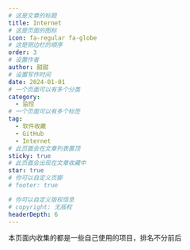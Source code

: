 ```yaml
---
# 这是文章的标题
title: Internet
# 这是页面的图标
icon: fa-regular fa-globe
# 这是侧边栏的顺序
order: 3
# 设置作者
author: 甜甜
# 设置写作时间
date: 2024-01-01
# 一个页面可以有多个分类
category:
  - 监控
# 一个页面可以有多个标签
tag:
  - 软件收藏
  - GitHub
  - Internet
# 此页面会在文章列表置顶
sticky: true
# 此页面会出现在文章收藏中
star: true
# 你可以自定义页脚
# footer: true

# 你可以自定义版权信息
# copyright: 无版权
headerDepth: 6
---
```


<!-- 你可以通过设置页面的 Frontmatter，在页面禁用功能与布局。 -->

<!-- more -->

本页面内收集的都是一些自己使用的项目，排名不分前后

<SiteInfo
  name="AList"
  desc="一个网盘列表程序，可以将多种网盘进行挂载"
  url="https://al.nn.ci"
  logo="/img/start/alist-logo.svg"
  repo="https://github.com/alist-org/alist"
  preview="/img/start/alist-bg.png"
/>

<SiteInfo
  name="VuePress Theme Hope"
  desc="本文档使用的文档程序"
  url="https://mister-hope.com"
  logo="/img/start/hope-logo.svg"
  repo="https://github.com/vuepress-theme-hope/vuepress-theme-hope"
  preview="/img/start/hope-bg.png"
/>

<SiteInfo
  name="immich"
  desc="自托管照片和视频管理解决方案"
  url="https://immich.app/"
  logo="/img/start/immich-logo.svg"
  repo="https://github.com/immich-app/immich"
  preview="/img/start/immich-screenshots.png"
/>

<SiteInfo
  name="Casdoor"
  desc="Casdoor 是一个优秀的身份访问管理 (IAM) /单点登录 (SSO)平台"
  url="https://casdoor.org/zh/docs/basic/server-installation"
  logo="/img/start/casdoor-logo.png"
  repo="https://github.com/casdoor/casdoor"
  preview="/img/start/casdoor-bg.png"
/>

<SiteInfo
  name="站点统计"
  desc="易于使用且保护隐私的 Google Analytics 替代方案"
  url="https://plausible.io/plausible.io"
  logo="/img/start/site-logo.png"
  repo="https://github.com/plausible/analytics"
  preview="/img/start/site-bg.png"
/>

<SiteInfo
  name="uptime-kuma"
  desc="应用状态监控"
  url="https://demo.kuma.pet/start-demo"
  logo="/img/start/uptime-kuma-logo.svg"
  repo="https://github.com/louislam/uptime-kuma"
  preview="/img/start/uptime-kuma-bg.png"
/>

<SiteInfo
  name="SyncTV"
  desc="👫一个可以远程一起看电影/直播的程序🍿"
  url="https://demo.synctv.wiki/web/"
  logo="/img/start/synctv-logo.png"
  repo="https://github.com/synctv-org/synctv"
  preview="/img/start/synctv-bg.png"
/>

<SiteInfo
  name="Bing壁纸"
  desc="Bing壁纸每日更新"
  url="https://github.com/zkeq/Bing-Wallpaper-Action"
  logo="/img/start/bing-logo.png"
  repo="https://github.com/zkeq/Bing-Wallpaper-Action"
  preview="/img/start/bing-bg.png"
/>

<SiteInfo
  name="音乐播放器"
  desc=""
  url="https://github.com/metowolf/MetingJS"
  logo=""
  repo="https://github.com/metowolf/MetingJS"
  preview="/img/start/yinyue-bg.png"
/>

<SiteInfo
  name="哔哩哔哩插件"
  desc="强大的哔哩哔哩增强脚本"
  url="https://github.com/the1812/Bilibili-Evolved"
  logo="/img/start/bili-logo.svg"
  repo="https://github.com/the1812/Bilibili-Evolved"
  preview="/img/start/bili-logo.svg"
/>

<SiteInfo
  name="微信/QQ/TIM防撤回补丁"
  desc="适用于 Windows 下 PC 版微信/QQ/TIM的防撤回补丁。支持最新版微信/QQ/TIM，其中微信能够选择安装多开功能。"
  url="https://github.com/huiyadanli/RevokeMsgPatcher"
  logo="/img/start/RevokeMsgPatcher-logo.png"
  repo="https://github.com/huiyadanli/RevokeMsgPatcher"
  preview="/img/start/RevokeMsgPatcher-logo.png"
/>

<SiteInfo
  name="钉钉防撤回"
  desc=""
  url="https://github.com/flydoos/DingTalkRevokeMsgPatcher"
  logo="/img/start/dingding-logo.png"
  repo="https://github.com/flydoos/DingTalkRevokeMsgPatcher"
  preview="/img/start/dingding-bg.png"
/>

<SiteInfo
  name="[短信/应用通知]转发器"
  desc="不止转发短信，还可以转发应用通知"
  url="https://github.com/pppscn/SmsForwarder"
  logo="/img/start/dxzf-logo.png"
  repo="https://github.com/pppscn/SmsForwarder"
  preview="/img/start/dxzf-bg.png"
/>

<SiteInfo
  name="QQ空间数据导出"
  desc="QQ空间备份神器，一键备份你的青春"
  url="https://www.lvshuncai.com/archives/qzone-export.html"
  logo="/img/start/qqkongjian-logo.png"
  repo="https://github.com/ShunCai/QZoneExport"
  preview="/img/start/qqkongjian.png"
/>

<SiteInfo
  name="MSDN 我告诉你"
  desc="Windows 系统下载"
  url="https://next.itellyou.cn/Original/"
  logo="/img/start/msdn-logo.ico"
  repo=""
  preview="/img/start/msdn-bg.png"
/>

<SiteInfo
  name="LiteLoaderQQNT"
  desc="QQNT 插件加载器：LiteLoaderQQNT —— 轻量 · 简洁 · 开源"
  url="https://liteloaderqqnt.github.io/"
  logo=""
  repo="https://github.com/LiteLoaderQQNT/LiteLoaderQQNT"
  preview="/img/start/ntqq-bg.png"
/>

<SiteInfo
  name="Simple Live"
  desc="简简单单的看直播"
  url="https://github.com/xiaoyaocz/dart_simple_live"
  logo="/img/start/live-logo.png"
  repo="https://github.com/xiaoyaocz/dart_simple_live"
  preview="/img/start/live-bg.png"
/>

<SiteInfo
  name="Nginx可视化"
  desc="Nginx配置配置高性能、安全、稳定的Nginx服务器的最简单方法。"
  url="https://www.digitalocean.com/community/tools/nginx?global.app.lang=zhCN"
  logo="/img/start/nginx-logo.svg"
  repo="https://github.com/digitalocean/nginxconfig.io"
  preview="/img/start/nginx-logo.svg"
/>

<SiteInfo
  name="TAURL"
  desc="构建跨平台的快速、安全、前端隔离应用,将网页打包成客户端"
  url="https://tauri.app/zh-cn"
  logo="/img/start/tauri-logo.svg"
  repo="https://github.com/tauri-apps/tauri"
  preview="/img/start/tauri-logo.svg"
/>

<SiteInfo
  name="He3"
  desc="开放，智能，高效的开发者工具箱，He3 是一款开发者工具箱有 500+ 工具 并且持续增长。"
  url="https://he3app.com/zh"
  logo="https://he3app.com/section/logo.png"
  repo=""
  preview="https://he3app.com/section/bg01.png"
/>
